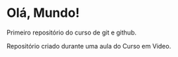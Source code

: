 # Olá, Mundo!
 Primeiro repositório do curso de git e github.

 Repositório criado durante uma aula do Curso em Video.

